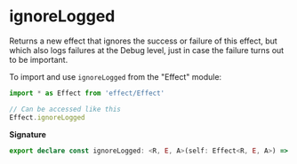 # ignoreLogged

Returns a new effect that ignores the success or failure of this effect,
but which also logs failures at the Debug level, just in case the failure
turns out to be important.

To import and use `ignoreLogged` from the "Effect" module:

```ts
import * as Effect from 'effect/Effect'

// Can be accessed like this
Effect.ignoreLogged
```

**Signature**

```ts
export declare const ignoreLogged: <R, E, A>(self: Effect<R, E, A>) => Effect<R, never, void>
```
